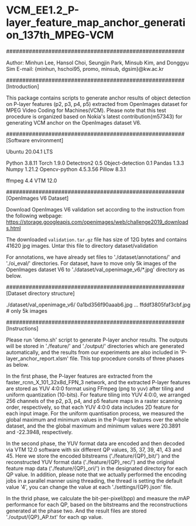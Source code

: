 # VCM_EE1.2_P-layer_feature_map_anchor_generation_137th_MPEG-VCM

#######################################################

Author: Minhun Lee, Hansol Choi, Seungjin Park, Minsub Kim, and Donggyu Sim 
E-mail: {minhun, hschoi95, promo, minsub, dgsim}@kw.ac.kr

#######################################################
[Introduction]

This package contains scripts to generate anchor results of object detection on P-layer features (p2, p3, p4, p5) extracted from OpenImages dataset for MPEG Video Coding for Machines(VCM). Please note that this test procedure is organized based on Nokia's latest contribution(m57343) for generating VCM anchor on the OpenImages dataset V6.

#######################################################
[Software environment]

Ubuntu    20.04.1 LTS

Python    3.8.11
Torch    1.9.0
Detectron2   0.5
Object-detection   0.1
Pandas   1.3.3
Numpy   1.21.2
Opencv-python   4.5.3.56
Pillow   8.3.1

ffmpeg   4.4
VTM   12.0

#######################################################
[OpenImages V6 Dataset]

Download OpenImages V6 validation set according to the instruction from the following webpage:
  https://storage.googleapis.com/openimages/web/challenge2019_downloads.html

The downloaded `validation.tar.gz` file has size of 12G bytes and  contains 41620 jpg images.
Untar this file to directory dataset/validation

For annotations, we have already set files to './dataset/annotations/' and './oi_eval/' directories.
For dataset, have to move only 5k images of the OpenImages dataset V6 to './dataset/val_openimage_v6/*.jpg' directory as below.

#######################################################
[Dataset directory structure]

./dataset/val_openimage_v6/
     0a1bd356f90aaab6.jpg
     ...
     ffddf3805faf3cbf.jpg # only 5k images
 
#######################################################
[Instructions]

Please run 'demo.sh' script to generate P-layer anchor results. The outputs will be stored in './feature/' and './output/' directories which are generated automatically, and the results from our experiments are also included in 'P-layer_anchor_report.xlsm' file. This top procedure consits of three phases as below.

In the first phase, the P-layer features are extracted from the faster_rcnn_X_101_32x8d_FPN_3 network, and the extracted P-layer features are stored as YUV 4:0:0 format using FFmpeg (png to yuv) after tiling and uniform quantization (10-bits). For feature tiling into YUV 4:0:0, we arranged 256 channels of the p2, p3, p4, and p5 feature maps in a raster scanning order, respectively, so that each YUV 4:0:0 data includes 2D feature for each input image. For the uniform quantisation process, we measured the global maximum and minimum values in the P-layer features over the whole dataset, and the the global maximum and minimum values were 20.3891 and -22.3948, respectively.

In the second phase, the YUV format data are encoded and then decoded via VTM 12.0 software with six different QP values, 35, 37, 39, 41, 43 and 45. Here we store the encoded bitstreams ('./feature/{QP}_bit/') and the reconstructed YUV format data ('./feature/{QP}_rec/') and the original feature map data ('./feature/{QP}_ori/') in the designated directory for each QP value.
In addition, please note that we actually performed the encoding jobs in a parallel manner using threading, the thread is setting the default value '4', you can change the value at each './settings/{QP}.json' file.

In the thrid phase, we calculate the bit-per-pixel(bpp) and measure the mAP performance for each QP, based on the bitstreams and the reconstructions generated at the phase two. And the result files are stored './output/{QP}_AP.txt' for each qp value.

